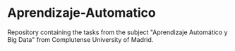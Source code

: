 # Aprendizaje-Automatico
Repository containing the tasks from the subject "Aprendizaje Automático y Big Data" from Complutense University of Madrid.
